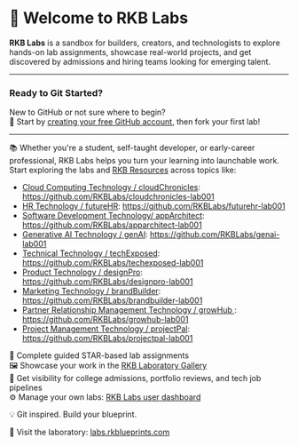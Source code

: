 # 👋 Welcome to RKB Labs

**RKB Labs** is a sandbox for builders, creators, and technologists to explore hands-on lab assignments, showcase real-world projects, and get discovered by admissions and hiring teams looking for emerging talent.

---

### Ready to Git Started?

New to GitHub or not sure where to begin?  
📌 Start by [creating your free GitHub account](https://github.com/join), then fork your first lab!

---

📚 Whether you're a student, self-taught developer, or early-career professional, RKB Labs helps you turn your learning into launchable work. Start exploring the labs and [RKB Resources](https://docs.rkblueprints.com) across topics like:
- [Cloud Computing Technology / cloudChronicles]([url](https://github.com/RKBLabs/cloudchronicles-lab001)): https://github.com/RKBLabs/cloudchronicles-lab001
- [HR Technology / futureHR]([url](https://github.com/RKBLabs/futurehr-lab001)): https://github.com/RKBLabs/futurehr-lab001
- [Software Development Technology/ appArchitect]([url](https://github.com/RKBLabs/apparchitect-lab001)): https://github.com/RKBLabs/apparchitect-lab001
- [Generative AI Technology / genAI]([url](https://github.com/RKBLabs/genai-lab001)): https://github.com/RKBLabs/genai-lab001
- [Technical Technology / techExposed]([url](https://github.com/RKBLabs/techexposed-lab001)): https://github.com/RKBLabs/techexposed-lab001
- [Product Technology / designPro]([url](https://github.com/RKBLabs/designpro-lab001)): https://github.com/RKBLabs/designpro-lab001
- [Marketing Technology / brandBuilder]([url](https://github.com/RKBLabs/brandbuilder-lab001)): https://github.com/RKBLabs/brandbuilder-lab001
- [Partner Relationship Management Technology / growHub ]([url](https://github.com/RKBLabs/growhub-lab001)): https://github.com/RKBLabs/growhub-lab001
- [Project Management Technology / projectPal]([url](https://github.com/RKBLabs/projectpal-lab001)): https://github.com/RKBLabs/projectpal-lab001

🧠 Complete guided STAR-based lab assignments  
🖼️ Showcase your work in the [RKB Laboratory Gallery](https://labs.rkblueprints.com/projects)  
🚀 Get visibility for college admissions, portfolio reviews, and tech job pipelines  
⚙️ Manage your own labs: [RKB Labs user dashboard](https://labs.rkblueprints.com/dashboard)

💡 Git inspired. Build your blueprint.

🔗 Visit the laboratory: [labs.rkblueprints.com](https://labs.rkblueprints.com) 
